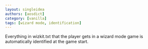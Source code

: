 ```yaml
---
layout: singleidea
authors: [aosdict]
category: [vanilla]
tags: [wizard mode, identification]
---
```

Everything in wizkit.txt that the player gets in a wizard mode game is automatically identified at the game start.
